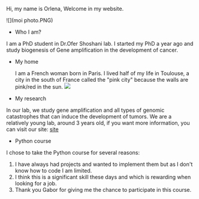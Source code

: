 Hi, my name is Orlena, Welcome in my website.

![](moi photo.PNG)

* Who I am?
  
I am a PhD student in Dr.Ofer Shoshani lab. I started my PhD a year ago and study biogenesis of Gene amplification in the development of cancer. 

* My home

  I am a French woman born in Paris. I lived half of my life in Toulouse, a city in the south of France called the "pink city" because the walls are pink/red in the sun.
![](https://a.travel-assets.com/findyours-php/viewfinder/images/res70/266000/266415-Toulouse.jpg)

* My research
  
In our lab, we study gene amplification and all types of genomic catastrophes that can induce the development of tumors. We are a relatively young lab, around 3 years old, if you want more information, you can visit our site:
[site](https://www.weizmann.ac.il/Biomolecular_Sciences/Shoshani/home)

* Python course
  
I chose to take the Python course for several reasons:
1. I have always had projects and wanted to implement them but as I don't know how to code I am limited.
1. I think this is a significant skill these days and which is rewarding when looking for a job.
1. Thank you Gabor for giving me the chance to participate in this course.
